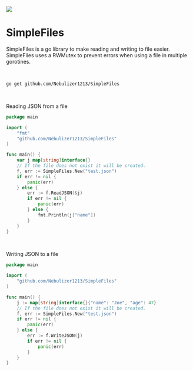 <a href="https://jgltechnologies.com/discord">
<img src="https://discord.com/api/guilds/844418702430175272/embed.png">
</a>

# SimpleFiles

SimpleFiles is a go library to make reading and writing to file easier. SimpleFiles uses a RWMutex to prevent errors when using a file in multiple gorotines.

<br>

```
go get github.com/Nebulizer1213/SimpleFiles
```

<br>

Reading JSON from a file

```go
package main

import (
	"fmt"
	"github.com/Nebulizer1213/SimpleFiles"
)

func main() {
	var j map[string]interface{}
	// If the file does not exist it will be created.
	f, err := SimpleFiles.New("test.json")
	if err != nil {
		panic(err)
	} else {
		err := f.ReadJSON(&j)
		if err != nil {
			panic(err)
		} else {
			fmt.Println(j["name"])
		}
	}
}
```

<br>

Writing JSON to a file

```go
package main

import (
	"github.com/Nebulizer1213/SimpleFiles"
)

func main() {
	j := map[string]interface{}{"name": "Joe", "age": 47}
	// If the file does not exist it will be created.
	f, err := SimpleFiles.New("test.json")
	if err != nil {
		panic(err)
	} else {
		err := f.WriteJSON(j)
		if err != nil {
			panic(err)
		}
	}
}
```